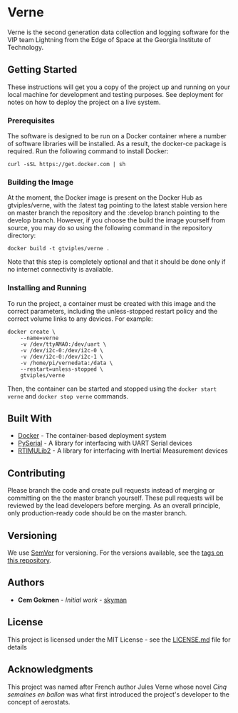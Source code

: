 # Verne
Verne is the second generation data collection and logging software for the VIP team Lightning from the Edge of Space at the Georgia Institute of Technology.

## Getting Started

These instructions will get you a copy of the project up and running on your local machine for development and testing purposes. See deployment for notes on how to deploy the project on a live system.

### Prerequisites

The software is designed to be run on a Docker container where a number of software libraries will be installed. As a result, the docker-ce package is required. Run the following command to install Docker:

`curl -sSL https://get.docker.com | sh`

### Building the Image

At the moment, the Docker image is present on the Docker Hub as gtviples/verne, with the :latest tag pointing to the latest stable version here on master branch the repository and the :develop branch pointing to the develop branch. However, if you choose the build the image yourself from source, you may do so using the following command in the repository directory:

`docker build -t gtviples/verne .`

Note that this step is completely optional and that it should be done only if no internet connectivity is available.

### Installing and Running

To run the project, a container must be created with this image and the correct parameters, including the unless-stopped restart policy and the correct volume links to any devices. For example:

```
docker create \
    --name=verne
    -v /dev/ttyAMA0:/dev/uart \
    -v /dev/i2c-0:/dev/i2c-0 \
    -v /dev/i2c-0:/dev/i2c-1 \
    -v /home/pi/vernedata:/data \
    --restart=unless-stopped \
    gtviples/verne
```

Then, the container can be started and stopped using the `docker start verne` and `docker stop verne` commands.

## Built With

* [Docker](https://www.docker.com/) - The container-based deployment system
* [PySerial](https://pythonhosted.org/pyserial/) - A library for interfacing with UART Serial devices
* [RTIMULib2](https://github.com/RTIMULib/RTIMULib2/) - A library for interfacing with Inertial Measurement devices

## Contributing

Please branch the code and create pull requests instead of merging or committing on the the master branch yourself. These pull requests will be reviewed by the lead developers before merging. As an overall principle, only production-ready code should be on the master branch.

## Versioning

We use [SemVer](http://semver.org/) for versioning. For the versions available, see the [tags on this repository](https://github.com/VIP-LES/Verne/tags). 

## Authors

* **Cem Gokmen** - *Initial work* - [skyman](https://github.com/skyman)

## License

This project is licensed under the MIT License - see the [LICENSE.md](LICENSE.md) file for details

## Acknowledgments

This project was named after French author Jules Verne whose novel *Cinq semaines en ballon* was what first introduced the project's developer to the concept of aerostats.
